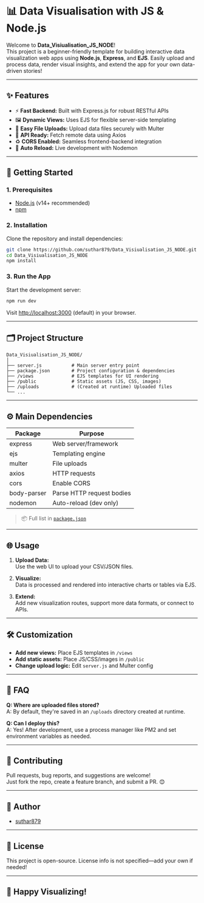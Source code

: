 # 📊 Data Visualisation with JS & Node.js

Welcome to **Data_Visiualisation_JS_NODE**!  
This project is a beginner-friendly template for building interactive data visualization web apps using **Node.js**, **Express**, and **EJS**. Easily upload and process data, render visual insights, and extend the app for your own data-driven stories!

---

## ✨ Features

- ⚡ **Fast Backend:** Built with Express.js for robust RESTful APIs
- 🖼️ **Dynamic Views:** Uses EJS for flexible server-side templating
- 📁 **Easy File Uploads:** Upload data files securely with Multer
- 🔗 **API Ready:** Fetch remote data using Axios
- ♻️ **CORS Enabled:** Seamless frontend-backend integration
- 🚦 **Auto Reload:** Live development with Nodemon

---

## 🚀 Getting Started

### 1. Prerequisites

- [Node.js](https://nodejs.org/) (v14+ recommended)
- [npm](https://www.npmjs.com/get-npm)

### 2. Installation

Clone the repository and install dependencies:

```bash
git clone https://github.com/suthar879/Data_Visiualisation_JS_NODE.git
cd Data_Visiualisation_JS_NODE
npm install
```

### 3. Run the App

Start the development server:

```bash
npm run dev
```

Visit [http://localhost:3000](http://localhost:3000) (default) in your browser.

---

## 🗂️ Project Structure

```
Data_Visiualisation_JS_NODE/
│
├── server.js           # Main server entry point
├── package.json        # Project configuration & dependencies
├── /views              # EJS templates for UI rendering
├── /public             # Static assets (JS, CSS, images)
├── /uploads            # (Created at runtime) Uploaded files
└── ...
```

---

## ⚙️ Main Dependencies

| Package      | Purpose                    |
|--------------|----------------------------|
| express      | Web server/framework       |
| ejs          | Templating engine          |
| multer       | File uploads               |
| axios        | HTTP requests              |
| cors         | Enable CORS                |
| body-parser  | Parse HTTP request bodies  |
| nodemon      | Auto-reload (dev only)     |

> 📦 Full list in [`package.json`](https://github.com/suthar879/Data_Visiualisation_JS_NODE/blob/main/package.json)

---

## 🌐 Usage

1. **Upload Data:**  
   Use the web UI to upload your CSV/JSON files.

2. **Visualize:**  
   Data is processed and rendered into interactive charts or tables via EJS.

3. **Extend:**  
   Add new visualization routes, support more data formats, or connect to APIs.

---

## 🛠️ Customization

- **Add new views:** Place EJS templates in `/views`
- **Add static assets:** Place JS/CSS/images in `/public`
- **Change upload logic:** Edit `server.js` and Multer config

---

## 🙋 FAQ

**Q: Where are uploaded files stored?**  
A: By default, they're saved in an `/uploads` directory created at runtime.

**Q: Can I deploy this?**  
A: Yes! After development, use a process manager like PM2 and set environment variables as needed.

---

## 📣 Contributing

Pull requests, bug reports, and suggestions are welcome!  
Just fork the repo, create a feature branch, and submit a PR. 😊

---

## 👤 Author

- [suthar879](https://github.com/suthar879)

---

## 📝 License

This project is open-source. License info is not specified—add your own if needed!

---

## 🌟 Happy Visualizing!
